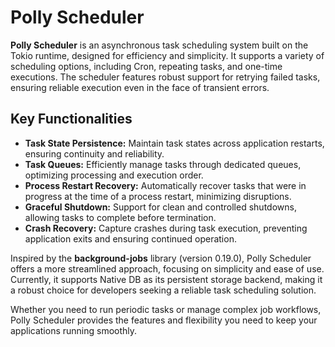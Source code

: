 # Polly Scheduler

**Polly Scheduler** is an asynchronous task scheduling system built on the Tokio runtime, designed for efficiency and simplicity. It supports a variety of scheduling options, including Cron, repeating tasks, and one-time executions. The scheduler features robust support for retrying failed tasks, ensuring reliable execution even in the face of transient errors.

## Key Functionalities

- **Task State Persistence:** Maintain task states across application restarts, ensuring continuity and reliability.
- **Task Queues:** Efficiently manage tasks through dedicated queues, optimizing processing and execution order.
- **Process Restart Recovery:** Automatically recover tasks that were in progress at the time of a process restart, minimizing disruptions.
- **Graceful Shutdown:** Support for clean and controlled shutdowns, allowing tasks to complete before termination.
- **Crash Recovery:** Capture crashes during task execution, preventing application exits and ensuring continued operation.

Inspired by the **background-jobs** library (version 0.19.0), Polly Scheduler offers a more streamlined approach, focusing on simplicity and ease of use. Currently, it supports Native DB as its persistent storage backend, making it a robust choice for developers seeking a reliable task scheduling solution.

Whether you need to run periodic tasks or manage complex job workflows, Polly Scheduler provides the features and flexibility you need to keep your applications running smoothly.
